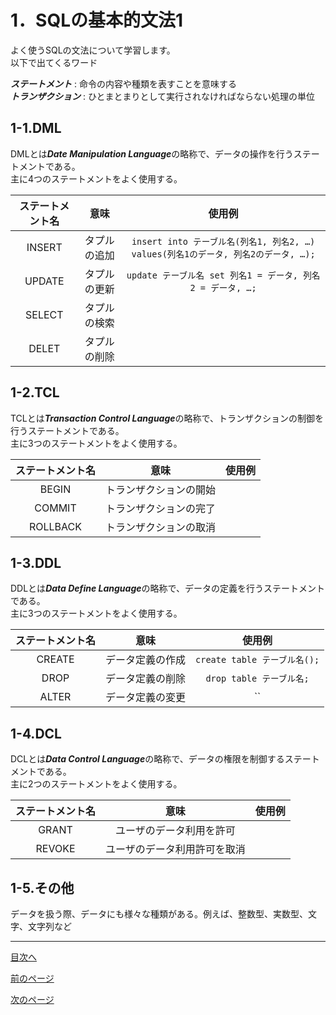 # 1．SQLの基本的文法1

よく使うSQLの文法について学習します。  
以下で出てくるワード  

***ステートメント*** : 命令の内容や種類を表すことを意味する  
***トランザクション*** : ひとまとまりとして実行されなければならない処理の単位


## 1-1.DML

DMLとは***Date Manipulation Language***の略称で、データの操作を行うステートメントである。  
主に4つのステートメントをよく使用する。  

| ステートメント名 | 意味 | 使用例 |
| :---: | :---: | :---: |
| INSERT | タプルの追加 |`insert into テーブル名(列名1, 列名2, …) values(列名1のデータ, 列名2のデータ, …);`|
| UPDATE | タプルの更新 |`update テーブル名 set 列名1 = データ, 列名2 = データ, …;`|
| SELECT | タプルの検索 |　|
| DELET | タプルの削除 |　|

## 1-2.TCL

TCLとは***Transaction Control Language***の略称で、トランザクションの制御を行うステートメントである。  
主に3つのステートメントをよく使用する。  

| ステートメント名 | 意味 | 使用例 |
| :---: | :---: | :---: |
| BEGIN | トランザクションの開始 |　|
| COMMIT | トランザクションの完了 |　|
| ROLLBACK | トランザクションの取消 |　|

## 1-3.DDL

DDLとは***Data Define Language***の略称で、データの定義を行うステートメントである。  
主に3つのステートメントをよく使用する。  

| ステートメント名 | 意味 | 使用例 |
| :---: | :---: | :---: |
| CREATE | データ定義の作成 | `create table テーブル名();` |
| DROP | データ定義の削除 | `drop table テーブル名;` |
| ALTER | データ定義の変更 | `` |

## 1-4.DCL

DCLとは***Data Control Language***の略称で、データの権限を制御するステートメントである。  
主に2つのステートメントをよく使用する。  

| ステートメント名 | 意味 | 使用例 |
| :---: | :---: | :---: |
| GRANT | ユーザのデータ利用を許可 |　|
| REVOKE | ユーザのデータ利用許可を取消 |

## 1-5.その他

データを扱う際、データにも様々な種類がある。例えば、整数型、実数型、文字、文字列など  


___
[目次へ](https://github.com/122yuuki/SDP_DB/blob/main/README.md)  

[前のページ](https://github.com/122yuuki/SDP_DB/blob/main/Section_2/section_2-1.md)

[次のページ](https://github.com/122yuuki/SDP_DB/blob/main/Section_2/section_2-3.md)

